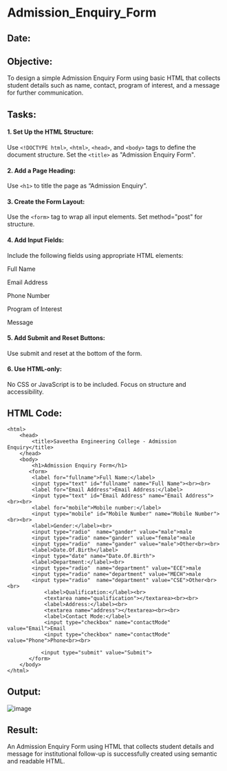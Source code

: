 # Admission_Enquiry_Form
## Date:

## Objective:
To design a simple Admission Enquiry Form using basic HTML that collects student details such as name, contact, program of interest, and a message for further communication.

## Tasks:
#### 1. Set Up the HTML Structure:
Use ```<!DOCTYPE html>```, ```<html>```, ```<head>```, and ```<body>``` tags to define the document structure.
Set the ```<title>``` as "Admission Enquiry Form".

#### 2. Add a Page Heading:
Use ```<h1>``` to title the page as “Admission Enquiry”.

#### 3. Create the Form Layout:
Use the ```<form>``` tag to wrap all input elements. Set method="post" for structure.

#### 4. Add Input Fields:
Include the following fields using appropriate HTML elements:

Full Name

Email Address

Phone Number 

Program of Interest 

Message

#### 5. Add Submit and Reset Buttons:
Use submit and reset at the bottom of the form.

#### 6. Use HTML-only:
No CSS or JavaScript is to be included. Focus on structure and accessibility.

## HTML Code:
```
<html>
    <head>
        <title>Saveetha Engineering College - Admission Enquiry</title>
    </head>
    <body>
        <h1>Admission Enquiry Form</h1>
       <form>
        <label for="fullname">Full Name:</label>
        <input type="text" id="fullname" name="Full Name"><br><br>
        <label for="Email Address">Email Address:</label>
        <input type="text" id="Email Address" name="Email Address"><br><br>
        <label for="mobile">Mobile number:</label>
        <input type="mobile" id="Mobile Number" name="Mobile Number"><br><br>
        <label>Gender:</label><br>
        <input type="radio"  name="gander" value="male">male
        <input type="radio" name="gander" value="female">male
        <input type="radio"  name="gander" value="male">Other<br><br>
        <label>Date.Of.Birth</label>
        <input type="date" name="Date.Of.Birth">
        <label>Department:</label><br>
        <input type="radio"  name="department" value="ECE">male
        <input type="radio" name="department" value="MECH">male
        <input type="radio"  name="department" value="CSE">Other<br><br>
            <label>Qualification:</label><br>
            <textarea name="qualification"></textarea><br><br>
            <label>Address:</label><br>
            <textarea name="address"></textarea><br><br>
            <label>Contact Mode:</label>
            <input type="checkbox" name="contactMode" value="Email">Email
            <input type="checkbox" name="contactMode" value="Phone">Phone<br><br>

           <input type="submit" value="Submit">
       </form>
    </body>
</html>
```
## Output:
![image](https://github.com/user-attachments/assets/68824e33-a2c5-4f48-91a3-3114af28841f)

## Result:
An Admission Enquiry Form using HTML that collects student details and message for institutional follow-up is successfully created using semantic and readable HTML.
